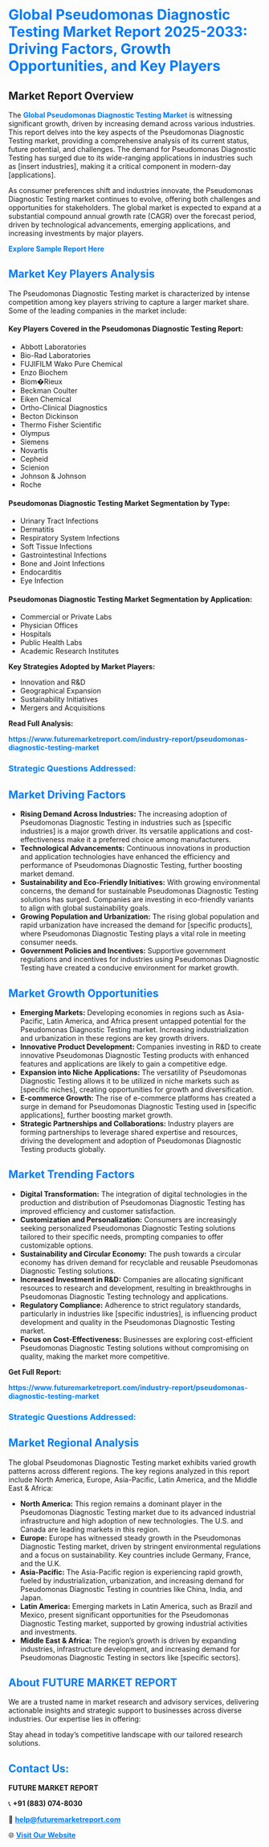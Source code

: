 <h1 style="color: #007BFF;">Global Pseudomonas Diagnostic Testing Market Report 2025-2033: Driving Factors, Growth Opportunities, and Key Players</h1>

<section id="overview">
<h2>Market Report Overview</h2>
<p>The <a href="https://www.futuremarketreport.com/industry-report/pseudomonas-diagnostic-testing-market" style="color: #007BFF; text-decoration: none;"><strong>Global Pseudomonas Diagnostic Testing Market</strong></a> is witnessing significant growth, driven by increasing demand across various industries. This report delves into the key aspects of the Pseudomonas Diagnostic Testing market, providing a comprehensive analysis of its current status, future potential, and challenges. The demand for Pseudomonas Diagnostic Testing has surged due to its wide-ranging applications in industries such as [insert industries], making it a critical component in modern-day [applications].</p>
<p>As consumer preferences shift and industries innovate, the Pseudomonas Diagnostic Testing market continues to evolve, offering both challenges and opportunities for stakeholders. The global market is expected to expand at a substantial compound annual growth rate (CAGR) over the forecast period, driven by technological advancements, emerging applications, and increasing investments by major players.</p>
</section>

<section id="overview">
<p><a href="https://www.futuremarketreport.com/request-sample/reportId=77252" style="color: #007BFF; text-decoration: none;"><strong>Explore Sample Report Here</strong></a></p>
</section>

<section id="key-players">
<h2 style="color: #007BFF;">Market Key Players Analysis</h2>
<p>The Pseudomonas Diagnostic Testing market is characterized by intense competition among key players striving to capture a larger market share. Some of the leading companies in the market include:</p>
<h4>Key Players Covered in the Pseudomonas Diagnostic Testing Report:</h4>
<ul><li>Abbott Laboratories</li><li>Bio-Rad Laboratories</li><li>FUJIFILM Wako Pure Chemical</li><li>Enzo Biochem</li><li>Biom�Rieux</li><li>Beckman Coulter</li><li>Eiken Chemical</li><li>Ortho-Clinical Diagnostics</li><li>Becton Dickinson</li><li>Thermo Fisher Scientific</li><li>Olympus</li><li>Siemens</li><li>Novartis</li><li>Cepheid</li><li>Scienion</li><li>Johnson &amp; Johnson</li><li>Roche</li></ul>
<h4>Pseudomonas Diagnostic Testing Market Segmentation by Type:</h4>
<ul><li>Urinary Tract Infections</li><li>Dermatitis</li><li>Respiratory System Infections</li><li>Soft Tissue Infections</li><li>Gastrointestinal Infections</li><li>Bone and Joint Infections</li><li>Endocarditis</li><li>Eye Infection</li></ul>

<h4>Pseudomonas Diagnostic Testing Market Segmentation by Application:</h4>
<ul><li>Commercial or Private Labs</li><li>Physician Offices</li><li>Hospitals</li><li>Public Health Labs</li><li>Academic Research Institutes</li></ul>
<p><strong>Key Strategies Adopted by Market Players:</strong></p>
<ul>
<li>Innovation and R&D</li>
<li>Geographical Expansion</li>
<li>Sustainability Initiatives</li>
<li>Mergers and Acquisitions</li>
</ul>
</section>

<section>
<p><strong>Read Full Analysis: </strong></p><a href="https://www.futuremarketreport.com/industry-report/pseudomonas-diagnostic-testing-market" style="color: #007BFF; text-decoration: none;"><strong>https://www.futuremarketreport.com/industry-report/pseudomonas-diagnostic-testing-market</strong></a>
<h3 style="color: #007BFF;">Strategic Questions Addressed:</h3>
</section>

<section id="driving-factors">
<h2 style="color: #007BFF;">Market Driving Factors</h2>
<ul>
<li><strong>Rising Demand Across Industries:</strong> The increasing adoption of Pseudomonas Diagnostic Testing in industries such as [specific industries] is a major growth driver. Its versatile applications and cost-effectiveness make it a preferred choice among manufacturers.</li>
<li><strong>Technological Advancements:</strong> Continuous innovations in production and application technologies have enhanced the efficiency and performance of Pseudomonas Diagnostic Testing, further boosting market demand.</li>
<li><strong>Sustainability and Eco-Friendly Initiatives:</strong> With growing environmental concerns, the demand for sustainable Pseudomonas Diagnostic Testing solutions has surged. Companies are investing in eco-friendly variants to align with global sustainability goals.</li>
<li><strong>Growing Population and Urbanization:</strong> The rising global population and rapid urbanization have increased the demand for [specific products], where Pseudomonas Diagnostic Testing plays a vital role in meeting consumer needs.</li>
<li><strong>Government Policies and Incentives:</strong> Supportive government regulations and incentives for industries using Pseudomonas Diagnostic Testing have created a conducive environment for market growth.</li>
</ul>
</section>

<section id="growth-opportunities">
<h2 style="color: #007BFF;">Market Growth Opportunities</h2>
<ul>
<li><strong>Emerging Markets:</strong> Developing economies in regions such as Asia-Pacific, Latin America, and Africa present untapped potential for the Pseudomonas Diagnostic Testing market. Increasing industrialization and urbanization in these regions are key growth drivers.</li>
<li><strong>Innovative Product Development:</strong> Companies investing in R&D to create innovative Pseudomonas Diagnostic Testing products with enhanced features and applications are likely to gain a competitive edge.</li>
<li><strong>Expansion into Niche Applications:</strong> The versatility of Pseudomonas Diagnostic Testing allows it to be utilized in niche markets such as [specific niches], creating opportunities for growth and diversification.</li>
<li><strong>E-commerce Growth:</strong> The rise of e-commerce platforms has created a surge in demand for Pseudomonas Diagnostic Testing used in [specific applications], further boosting market growth.</li>
<li><strong>Strategic Partnerships and Collaborations:</strong> Industry players are forming partnerships to leverage shared expertise and resources, driving the development and adoption of Pseudomonas Diagnostic Testing products globally.</li>
</ul>
</section>

<section id="trending-factors">
<h2 style="color: #007BFF;">Market Trending Factors</h2>
<ul>
<li><strong>Digital Transformation:</strong> The integration of digital technologies in the production and distribution of Pseudomonas Diagnostic Testing has improved efficiency and customer satisfaction.</li>
<li><strong>Customization and Personalization:</strong> Consumers are increasingly seeking personalized Pseudomonas Diagnostic Testing solutions tailored to their specific needs, prompting companies to offer customizable options.</li>
<li><strong>Sustainability and Circular Economy:</strong> The push towards a circular economy has driven demand for recyclable and reusable Pseudomonas Diagnostic Testing solutions.</li>
<li><strong>Increased Investment in R&D:</strong> Companies are allocating significant resources to research and development, resulting in breakthroughs in Pseudomonas Diagnostic Testing technology and applications.</li>
<li><strong>Regulatory Compliance:</strong> Adherence to strict regulatory standards, particularly in industries like [specific industries], is influencing product development and quality in the Pseudomonas Diagnostic Testing market.</li>
<li><strong>Focus on Cost-Effectiveness:</strong> Businesses are exploring cost-efficient Pseudomonas Diagnostic Testing solutions without compromising on quality, making the market more competitive.</li>
</ul>
</section>

<section>
<p><strong>Get Full Report: </strong></p><a href="https://www.futuremarketreport.com/industry-report/pseudomonas-diagnostic-testing-market" style="color: #007BFF; text-decoration: none;"><strong>https://www.futuremarketreport.com/industry-report/pseudomonas-diagnostic-testing-market</strong></a>
<h3 style="color: #007BFF;">Strategic Questions Addressed:</h3>
</section>


<section id="regional-analysis">
<h2 style="color: #007BFF;">Market Regional Analysis</h2>
<p>The global Pseudomonas Diagnostic Testing market exhibits varied growth patterns across different regions. The key regions analyzed in this report include North America, Europe, Asia-Pacific, Latin America, and the Middle East & Africa:</p>
<ul>
<li><strong>North America:</strong> This region remains a dominant player in the Pseudomonas Diagnostic Testing market due to its advanced industrial infrastructure and high adoption of new technologies. The U.S. and Canada are leading markets in this region.</li>
<li><strong>Europe:</strong> Europe has witnessed steady growth in the Pseudomonas Diagnostic Testing market, driven by stringent environmental regulations and a focus on sustainability. Key countries include Germany, France, and the U.K.</li>
<li><strong>Asia-Pacific:</strong> The Asia-Pacific region is experiencing rapid growth, fueled by industrialization, urbanization, and increasing demand for Pseudomonas Diagnostic Testing in countries like China, India, and Japan.</li>
<li><strong>Latin America:</strong> Emerging markets in Latin America, such as Brazil and Mexico, present significant opportunities for the Pseudomonas Diagnostic Testing market, supported by growing industrial activities and investments.</li>
<li><strong>Middle East & Africa:</strong> The region’s growth is driven by expanding industries, infrastructure development, and increasing demand for Pseudomonas Diagnostic Testing in sectors like [specific sectors].</li>
</ul>
</section>

<footer>
<h2 style="color: #007BFF;">About FUTURE MARKET REPORT</h2>
<p>We are a trusted name in market research and advisory services, delivering actionable insights and strategic support to businesses across diverse industries. Our expertise lies in offering:</p>

<p>Stay ahead in today’s competitive landscape with our tailored research solutions.</p>

<h2 style="color: #007BFF;">Contact Us:</h2>
<p><strong>FUTURE MARKET REPORT</strong></p>
<p>📞 <strong>+91 (883) 074-8030</strong></p>
<p>📧 <strong><a href="mailto:help@futuremarketreport.com" style="color: #007BFF;">help@futuremarketreport.com</a></strong></p>
<p>🌐 <strong><a href="https://www.futuremarketreport.com/" style="color: #007BFF;">Visit Our Website</a></strong></p>
</footer>